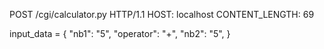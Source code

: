 POST /cgi/calculator.py HTTP/1.1
HOST: localhost
CONTENT_LENGTH: 69

input_data = {
    "nb1": "5",
    "operator": "+",
    "nb2": "5",
}